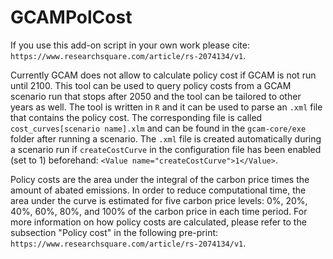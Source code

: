 # GCAMPolCost
If you use this add-on script in your own work please cite: `https://www.researchsquare.com/article/rs-2074134/v1`.

Currently GCAM does not allow to calculate policy cost if GCAM is not run until 2100. This tool can be used to query policy costs from a GCAM scenario run that stops after 2050 and the tool can be tailored to other years as well. The tool is written in `R` and it can be used to parse an `.xml` file that contains the policy cost. The corresponding file is called `cost_curves[scenario name].xlm` and can be found in the `gcam-core/exe` folder after running a scenario. The `.xml` file is created automatically during a scenario run if `createCostCurve` in the configuration file has been enabled (set to 1) beforehand: `<Value name="createCostCurve">1</Value>`. 

Policy costs are the area under the integral of the carbon price times the amount of abated emissions. In order to reduce computational time, the area under the curve is estimated for five carbon price levels: 0%, 20%, 40%, 60%, 80%, and 100% of the carbon price in each time period. For more information on how policy costs are calculated, please refer to the subsection "Policy cost" in the following pre-print: `https://www.researchsquare.com/article/rs-2074134/v1`.

